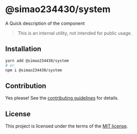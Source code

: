 # @simao234430/system

A Quick description of the component

> This is an internal utility, not intended for public usage.

## Installation

```sh
yarn add @simao234430/system
# or
npm i @simao234430/system
```

## Contribution

Yes please! See the
[contributing guidelines](https://github.com/simao234430/YooUI/blob/master/CONTRIBUTING.md)
for details.

## License

This project is licensed under the terms of the
[MIT license](https://github.com/simao234430/YooUI/blob/master/LICENSE).

